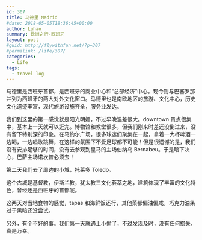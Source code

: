 ```yaml
---
id: 307
title: 马德里 Madrid
#date: 2018-05-05T18:36:45+00:00
author: Luhao
summary: 欧洲之行-西班牙
layout: post
#guid: http://flywithfan.net/?p=307
#permalink: /life/307/
categories:
  - Life
tags:
  - travel log
---
```


马德里是西班牙首都，是西班牙的商业中心和“总部经济”中心。现今则与巴塞罗那并列为西班牙的两大对外文化窗口。马德里也是南欧地区的旅游、文化中心，历史文化遗迹丰富，现代旅游设施齐全，服务业发达。

我们到这里的第一感觉就是阳光明媚，不过早晚温差很大。downtown 景点很集中，基本上一天就可以逛完。博物馆和教堂很多，但我们刚来时差还没倒过来，没有留下特别深的印象。在马约尔广场，很多球迷们聚集在一起，拿着一大杯啤酒一边喝，一边唱歌跳舞，在这样的氛围下不爱足球都不可能！但是很遗憾的是，我们没有安排足够的时间，没有去参观到皇马的主场伯纳乌 Bernabeu。于是暗下决心，巴萨主场诺坎普必须去！

第二天我们去了周边的小城，托莱多 Toledo。

这个古城是基督教，伊斯兰教，犹太教三文化荟萃之地，建筑体现了丰富的文化特色，曾经还是西班牙的首都呢。

这两天对当地食物的感觉，tapas 和海鲜饭还行，其他菜都偏油偏咸，巧克力油条过于黑暗还没尝试。

另外，有个不好的事。我们第一天就遇上小偷了，不过发现及时，没有任何损失，真是万幸。
